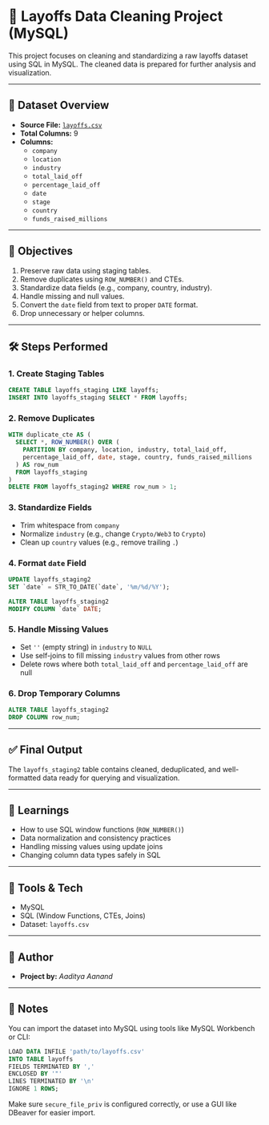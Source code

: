 
# 🧹 Layoffs Data Cleaning Project (MySQL)

This project focuses on cleaning and standardizing a raw layoffs dataset using SQL in MySQL. The cleaned data is prepared for further analysis and visualization.

---

## 📁 Dataset Overview

- **Source File:** [`layoffs.csv`](sandbox:/mnt/data/layoffs.csv)
- **Total Columns:** 9
- **Columns:**
  - `company`
  - `location`
  - `industry`
  - `total_laid_off`
  - `percentage_laid_off`
  - `date`
  - `stage`
  - `country`
  - `funds_raised_millions`

---

## 🎯 Objectives

1. Preserve raw data using staging tables.
2. Remove duplicates using `ROW_NUMBER()` and CTEs.
3. Standardize data fields (e.g., company, country, industry).
4. Handle missing and null values.
5. Convert the `date` field from text to proper `DATE` format.
6. Drop unnecessary or helper columns.

---

## 🛠️ Steps Performed

### 1. Create Staging Tables

```sql
CREATE TABLE layoffs_staging LIKE layoffs;
INSERT INTO layoffs_staging SELECT * FROM layoffs;
```

### 2. Remove Duplicates

```sql
WITH duplicate_cte AS (
  SELECT *, ROW_NUMBER() OVER (
    PARTITION BY company, location, industry, total_laid_off,
    percentage_laid_off, date, stage, country, funds_raised_millions
  ) AS row_num
  FROM layoffs_staging
)
DELETE FROM layoffs_staging2 WHERE row_num > 1;
```

### 3. Standardize Fields

- Trim whitespace from `company`
- Normalize `industry` (e.g., change `Crypto/Web3` to `Crypto`)
- Clean up `country` values (e.g., remove trailing `.`)

### 4. Format `date` Field

```sql
UPDATE layoffs_staging2
SET `date` = STR_TO_DATE(`date`, '%m/%d/%Y');

ALTER TABLE layoffs_staging2
MODIFY COLUMN `date` DATE;
```

### 5. Handle Missing Values

- Set `''` (empty string) in `industry` to `NULL`
- Use self-joins to fill missing `industry` values from other rows
- Delete rows where both `total_laid_off` and `percentage_laid_off` are null

### 6. Drop Temporary Columns

```sql
ALTER TABLE layoffs_staging2
DROP COLUMN row_num;
```

---

## ✅ Final Output

The `layoffs_staging2` table contains cleaned, deduplicated, and well-formatted data ready for querying and visualization.

---

## 🧠 Learnings

- How to use SQL window functions (`ROW_NUMBER()`)
- Data normalization and consistency practices
- Handling missing values using update joins
- Changing column data types safely in SQL

---

## 🧰 Tools & Tech

- MySQL
- SQL (Window Functions, CTEs, Joins)
- Dataset: `layoffs.csv`

---

## 📌 Author

- **Project by:** *Aaditya Aanand*

---

## 📎 Notes

You can import the dataset into MySQL using tools like MySQL Workbench or CLI:

```sql
LOAD DATA INFILE 'path/to/layoffs.csv'
INTO TABLE layoffs
FIELDS TERMINATED BY ','
ENCLOSED BY '"'
LINES TERMINATED BY '\n'
IGNORE 1 ROWS;
```

Make sure `secure_file_priv` is configured correctly, or use a GUI like DBeaver for easier import.
